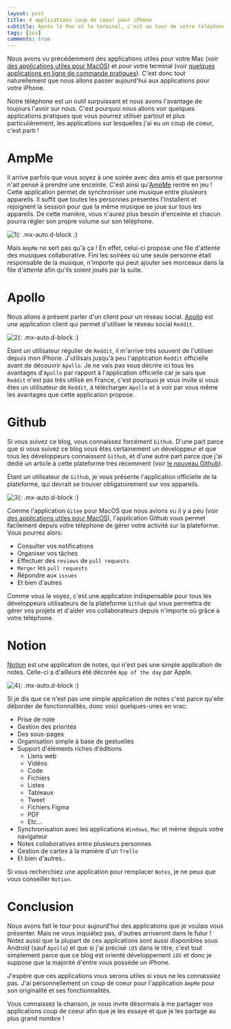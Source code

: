 ```yaml
---
layout: post
title: 4 applications coup de coeur pour iPhone
subtitle: Après le Mac et le terminal, c'est au tour de votre téléphone
tags: [ios]
comments: true
---
```



Nous avons vu précédemment des applications utiles pour votre Mac (voir [des applications utiles pour MacOS](https://sonnyfournier.github.io/blog/2020-08-21-macos-apps/)) et pour votre terminal (voir [quelques applications en ligne de commande pratiques](https://sonnyfournier.github.io/blog/2020-08-22-cli-apps/)). C'est donc tout naturellement que nous allons passer aujourd'hui aux applications pour votre iPhone.

Notre téléphone est un outil surpuissant et nous avons l'avantage de toujours l'avoir sur nous. C'est pourquoi nous allons voir quelques applications pratiques que vous pourrez utiliser partout et plus particulièrement, les applications sur lesquelles j'ai eu un coup de coeur, c'est parti !


# AmpMe


Il arrive parfois que vous soyez à une soirée avec des amis et que personne n'ait pensé à prendre une enceinte. C'est ainsi qu'[AmpMe](https://apps.apple.com/fr/app/ampme-speaker-booster/id986905979) rentre en jeu !
Cette application permet de synchroniser une musique entre plusieurs appareils. Il suffit que toutes les personnes présentes l'installent et rejoignent la session pour que la même musique se joue sur tous les appareils. De cette manière, vous n'aurez plus besoin d'enceinte et chacun pourra régler son propre volume sur son téléphone.


![1](https://raw.githubusercontent.com/sonnyfournier/blog/master/assets/img/ios-apps/1.png){: .mx-auto.d-block :}


Mais `AmpMe` ne sert pas qu'à ça ! En effet, celui-ci propose une file d'attente des musiques collaborative. Fini les soirées où une seule personne était responsable de la musique, n'importe qui peut ajouter ses morceaux dans la file d'attente afin qu'ils soient joués par la suite.


# Apollo


Nous allons à présent parler d'un client pour un réseau social. [Apollo](https://apps.apple.com/fr/app/apollo-for-reddit/id979274575) est une application client qui permet d'utiliser le réseau social `Reddit`. 


![2](https://raw.githubusercontent.com/sonnyfournier/blog/master/assets/img/ios-apps/2.png){: .mx-auto.d-block :}


Étant un utilisateur régulier de `Reddit`, il m'arrive très souvent de l'utiliser depuis mon iPhone. J'utilisais jusqu'à peu l'application `Reddit` officielle avant de découvrir `Apollo`. Je ne vais pas vous décrire ici tous les avantages d'`Apollo` par rapport à l'application officielle car je sais que `Reddit` n'est pas très utilisé en France, c'est pourquoi je vous invite si vous êtes un utilisateur de `Reddit`, à télécharger `Apollo` et à voir par vous même les avantages que cette application propose.


# Github


Si vous suivez ce blog, vous connaissez forcément `Github`. D'une part parce que si vous suivez ce blog vous êtes certainement un développeur et que tous les développeurs connaissent `Github`, et d'une autre part parce que j'ai dédié un article à cette plateforme très récemment (voir [le nouveau Github](https://sonnyfournier.github.io/blog/2020-08-20-new-github/)).

Étant un utilisateur de `Github`, je vous présente l'application officielle de la plateforme, qui devrait se trouver obligatoirement sur vos appareils.


![3](https://raw.githubusercontent.com/sonnyfournier/blog/master/assets/img/ios-apps/3.png){: .mx-auto.d-block :}


Comme l'application `Gitee` pour MacOS que nous avions vu il y a peu (voir [des applications utiles pour MacOS](https://sonnyfournier.github.io/blog/2020-08-21-macos-apps/)), l'application Github vous permet facilement depuis votre téléphone de gérer votre activité sur la plateforme. Vous pourrez alors:

- Consulter vos notifications 
- Organiser vos tâches
- Effectuer des `reviews` de `pull requests`
- `Merger` les `pull requests`
- Répondre aux `issues`
- Et bien d'autres

Comme vous le voyez, c'est une application indispensable pour tous les développeurs utilisateurs de la plateforme `Github` qui vous permettra de gérer vos projets et d'aider vos collaborateurs depuis n'importe où grâce à votre téléphone.


# Notion


[Notion](https://apps.apple.com/fr/app/notion-notes-projects-docs/id1232780281) est une application de notes, qui n'est pas une simple application de notes. Celle-ci a d'ailleurs été décorée `App of the day` par Apple.


![4](https://raw.githubusercontent.com/sonnyfournier/blog/master/assets/img/ios-apps/4.png){: .mx-auto.d-block :}


Si je dis que ce n'est pas une simple application de notes c'est parce qu'elle déborder de fonctionnalités, donc voici quelques-unes en vrac:

- Prise de note
- Gestion des priorités
- Des sous-pages
- Organisation simple à base de gestuelles
- Support d'éléments riches d'éditions
    - Liens web
    - Vidéos
    - Code
    - Fichiers
    - Listes
    - Tableaux
    - Tweet
    - Fichiers Figma
    - PDF
    - Etc...
- Synchronisation avec les applications `Windows`, `Mac` et même depuis votre navigateur
- Notes collaboratives entre plusieurs personnes
- Gestion de cartes à la manière d'un `Trello`
- Et bien d'autres..

Si vous recherchiez une application pour remplacer `Notes`, je ne peux que vous conseiller `Notion`.


# Conclusion


Nous avons fait le tour pour aujourd'hui des applications que je voulais vous présenter. Mais ne vous inquiétez pas, d'autres arriveront dans le futur ! Notez aussi que la plupart de ces applications sont aussi disponibles sous Android (sauf `Apollo`) et que si j'ai précisé `iOS` dans le titre, c'est tout simplement parce que ce blog est orienté développement `iOS` et donc je suppose que la majorité d'entre vous possède un iPhone.

J'espère que ces applications vous serons utiles si vous ne les connaissiez pas. J'ai personnellement un coup de coeur pour l'application `AmpMe` pour son originalité et ses fonctionnalités.

Vous connaissez la chanson, je vous invite désormais à me partager vos applications coup de coeur afin que je les essaye et que je les partage au plus grand nombre !
